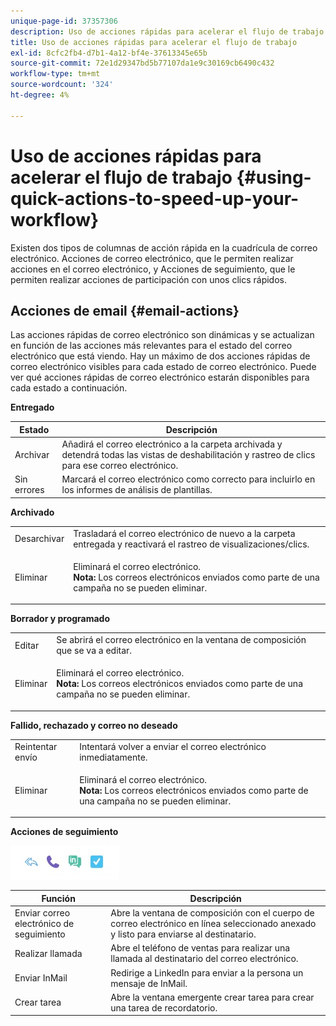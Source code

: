 ```yaml
---
unique-page-id: 37357306
description: Uso de acciones rápidas para acelerar el flujo de trabajo - Documentos de Marketo - Documentación del producto
title: Uso de acciones rápidas para acelerar el flujo de trabajo
exl-id: 8cfc2fb4-d7b1-4a12-bf4e-37613345e65b
source-git-commit: 72e1d29347bd5b77107da1e9c30169cb6490c432
workflow-type: tm+mt
source-wordcount: '324'
ht-degree: 4%

---
```


# Uso de acciones rápidas para acelerar el flujo de trabajo {#using-quick-actions-to-speed-up-your-workflow}

Existen dos tipos de columnas de acción rápida en la cuadrícula de correo electrónico. Acciones de correo electrónico, que le permiten realizar acciones en el correo electrónico, y Acciones de seguimiento, que le permiten realizar acciones de participación con unos clics rápidos.

## Acciones de email {#email-actions}

Las acciones rápidas de correo electrónico son dinámicas y se actualizan en función de las acciones más relevantes para el estado del correo electrónico que está viendo. Hay un máximo de dos acciones rápidas de correo electrónico visibles para cada estado de correo electrónico. Puede ver qué acciones rápidas de correo electrónico estarán disponibles para cada estado a continuación.

**Entregado**

| Estado | Descripción |
|---|---|
| Archivar | Añadirá el correo electrónico a la carpeta archivada y detendrá todas las vistas de deshabilitación y rastreo de clics para ese correo electrónico. |
| Sin errores | Marcará el correo electrónico como correcto para incluirlo en los informes de análisis de plantillas. |

**Archivado**

<table> 
 <colgroup> 
  <col> 
  <col> 
 </colgroup> 
 <tbody> 
  <tr> 
   <td>Desarchivar</td> 
   <td>Trasladará el correo electrónico de nuevo a la carpeta entregada y reactivará el rastreo de visualizaciones/clics.</td> 
  </tr> 
  <tr> 
   <td>Eliminar</td> 
   <td><p>Eliminará el correo electrónico.<br><strong>Nota:</strong> Los correos electrónicos enviados como parte de una campaña no se pueden eliminar.</p></td> 
  </tr> 
 </tbody> 
</table>

**Borrador y programado**

<table> 
 <colgroup> 
  <col> 
  <col> 
 </colgroup> 
 <tbody> 
  <tr> 
   <td>Editar</td> 
   <td>Se abrirá el correo electrónico en la ventana de composición que se va a editar.</td> 
  </tr> 
  <tr> 
   <td>Eliminar</td> 
   <td><p>Eliminará el correo electrónico.<br><strong>Nota:</strong> Los correos electrónicos enviados como parte de una campaña no se pueden eliminar.</p></td> 
  </tr> 
 </tbody> 
</table>

**Fallido, rechazado y correo no deseado**

<table> 
 <colgroup> 
  <col> 
  <col> 
 </colgroup> 
 <tbody> 
  <tr> 
   <td>Reintentar envío</td> 
   <td>Intentará volver a enviar el correo electrónico inmediatamente.</td> 
  </tr> 
  <tr> 
   <td>Eliminar</td> 
   <td><p>Eliminará el correo electrónico.<br><strong>Nota:</strong> Los correos electrónicos enviados como parte de una campaña no se pueden eliminar.</p></td> 
  </tr> 
 </tbody> 
</table>

**Acciones de seguimiento**

![](assets/using-quick-actions-to-speed-up-your-workflow-1.png)

| Función | Descripción |
|---|---|
| Enviar correo electrónico de seguimiento | Abre la ventana de composición con el cuerpo de correo electrónico en línea seleccionado anexado y listo para enviarse al destinatario. |
| Realizar llamada | Abre el teléfono de ventas para realizar una llamada al destinatario del correo electrónico. |
| Enviar InMail | Redirige a LinkedIn para enviar a la persona un mensaje de InMail. |
| Crear tarea | Abre la ventana emergente crear tarea para crear una tarea de recordatorio. |
